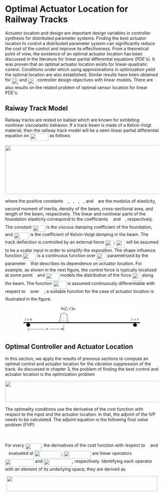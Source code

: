 # Optimal Actuator Location for Railway Tracks
Actuator location and design are important design variables  in controller synthesis for distributed parameter systems. Finding the best actuator location to control a distributed parameter system can significantly reduce the cost of the control and improve  its effectiveness. From a theoretical point of view, the existence of an optimal actuator location has been discussed in the literature for linear partial differential equations (PDE's). It was proven that an optimal actuator location exists for linear-quadratic control.  Conditions under which using approximations in optimization yield the optimal location are also established.
 Similar results have been obtained for <img src="/tex/912631c954499428b64ab8d828ac8cb6.svg?invert_in_darkmode&sanitize=true" align=middle width=20.21695004999999pt height=22.465723500000017pt/> and <img src="/tex/d73a36c9f434bb145402252895d2ebb6.svg?invert_in_darkmode&sanitize=true" align=middle width=26.76948449999999pt height=22.465723500000017pt/> controller design objectives with linear models. There are also results on the related problem of optimal sensor location for linear PDE's.



## Raiway Track Model
Railway tracks are rested on ballast which are known for exhibiting nonlinear viscoelastic behavior. If a track beam is made of a Kelvin-Voigt material, then the railway track model will be a semi-linear partial differential equation on <img src="/tex/2a1afb1e2126e7a44c815592bdd86dd1.svg?invert_in_darkmode&sanitize=true" align=middle width=59.54613389999999pt height=24.65753399999998pt/> as follows:

<p align="center"><img src="/tex/1987f82bdf2498f1a755ed9f10f25010.svg?invert_in_darkmode&sanitize=true" align=middle width=594.7234622999999pt height=159.54863429999997pt/></p>

where the positive constants <img src="/tex/84df98c65d88c6adf15d4645ffa25e47.svg?invert_in_darkmode&sanitize=true" align=middle width=13.08219659999999pt height=22.465723500000017pt/>, <img src="/tex/21fd4e8eecd6bdf1a4d3d6bd1fb8d733.svg?invert_in_darkmode&sanitize=true" align=middle width=8.515988249999989pt height=22.465723500000017pt/>, <img src="/tex/6dec54c48a0438a5fcde6053bdb9d712.svg?invert_in_darkmode&sanitize=true" align=middle width=8.49888434999999pt height=14.15524440000002pt/>, <img src="/tex/44bc9d542a92714cac84e01cbbb7fd61.svg?invert_in_darkmode&sanitize=true" align=middle width=8.68915409999999pt height=14.15524440000002pt/>, and <img src="/tex/d30a65b936d8007addc9c789d5a7ae49.svg?invert_in_darkmode&sanitize=true" align=middle width=6.849367799999992pt height=22.831056599999986pt/> are the modulus of elasticity, second moment of inertia, density of the beam, cross-sectional area, and length of the beam, respectively. The linear and nonlinear parts of the foundation elasticity correspond to the coefficients <img src="/tex/63bb9849783d01d91403bc9a5fea12a2.svg?invert_in_darkmode&sanitize=true" align=middle width=9.075367949999992pt height=22.831056599999986pt/> and <img src="/tex/c745b9b57c145ec5577b82542b2df546.svg?invert_in_darkmode&sanitize=true" align=middle width=10.57650494999999pt height=14.15524440000002pt/>, respectively. The constant <img src="/tex/b5efe2097e788f0aad8b0da8567e42cc.svg?invert_in_darkmode&sanitize=true" align=middle width=40.04176439999999pt height=21.18721440000001pt/> is the viscous damping coefficient of the foundation, and <img src="/tex/47a026a1db28d941893a8537e7e23dda.svg?invert_in_darkmode&sanitize=true" align=middle width=49.550684699999984pt height=22.465723500000017pt/> is the coefficient of Kelvin-Voigt damping in the beam.
The track deflection is controlled by an external force  <img src="/tex/633aafb63e9ef3f6da5d763d63ed3a95.svg?invert_in_darkmode&sanitize=true" align=middle width=28.13180369999999pt height=24.65753399999998pt/>;  <img src="/tex/633aafb63e9ef3f6da5d763d63ed3a95.svg?invert_in_darkmode&sanitize=true" align=middle width=28.13180369999999pt height=24.65753399999998pt/>  will  be
assumed to be a scalar input in order to simplify the exposition. The shape influence function <img src="/tex/89af0d915a632e01f8da1b3ef42527c8.svg?invert_in_darkmode&sanitize=true" align=middle width=42.96715664999999pt height=24.65753399999998pt/> is a continuous function over <img src="/tex/8250e61c2154c3ca2d3f307958bfd9dd.svg?invert_in_darkmode&sanitize=true" align=middle width=31.50690839999999pt height=24.65753399999998pt/> parametrized by the parameter <img src="/tex/89f2e0d2d24bcf44db73aab8fc03252c.svg?invert_in_darkmode&sanitize=true" align=middle width=7.87295519999999pt height=14.15524440000002pt/> that describes its dependence on actuator location. For example, as shown in the next figure, the control force is typically localized at some point <img src="/tex/89f2e0d2d24bcf44db73aab8fc03252c.svg?invert_in_darkmode&sanitize=true" align=middle width=7.87295519999999pt height=14.15524440000002pt/> and <img src="/tex/89af0d915a632e01f8da1b3ef42527c8.svg?invert_in_darkmode&sanitize=true" align=middle width=42.96715664999999pt height=24.65753399999998pt/> models the distribution of the force <img src="/tex/633aafb63e9ef3f6da5d763d63ed3a95.svg?invert_in_darkmode&sanitize=true" align=middle width=28.13180369999999pt height=24.65753399999998pt/> along the beam. The
function <img src="/tex/2b4416ce2e321aa9278e0f6e393fbfed.svg?invert_in_darkmode&sanitize=true" align=middle width=42.96715664999999pt height=24.65753399999998pt/>  is assumed continuously differentiable with respect to <img src="/tex/89f2e0d2d24bcf44db73aab8fc03252c.svg?invert_in_darkmode&sanitize=true" align=middle width=7.87295519999999pt height=14.15524440000002pt/> over <img src="/tex/f3e711926cecfed3003f9ae341f3d92b.svg?invert_in_darkmode&sanitize=true" align=middle width=11.87217899999999pt height=22.648391699999998pt/>; a suitable function for the case of actuator location is illustrated in the figure.

<p align="center">
<img src="figs/Beam-schematic-2.JPG" width="400" />
</p>













## Optimal Controller and Actuator Location
In this section, we apply the results of previous sections to compute an optimal control and actuator location for the vibration suppression of the track. As discussed in chapter 3, the problem of finding the best control and actuator location is the optimization problem
<p align="center"><img src="/tex/aaef239ba960a94e02ba7e1e9b5b5cdb.svg?invert_in_darkmode&sanitize=true" align=middle width=554.5193478pt height=69.0417981pt/></p>

The optimality conditions use the derivative of the cost function with respect to the input and the actuator location. In that, the adjoint of the IVP needs to be calculated. The adjoint equation is the following final value problem (FVP):
<p align="center"><img src="/tex/17189b5ddcc4bb38e3c24262a74b87f6.svg?invert_in_darkmode&sanitize=true" align=middle width=516.3377686499999pt height=17.2895712pt/></p>
For every <img src="/tex/794c6f1b3b189816a9973dda0d498a24.svg?invert_in_darkmode&sanitize=true" align=middle width=51.76927469999998pt height=22.465723500000017pt/>, the derivatives of the cost function with respect to <img src="/tex/6dbb78540bd76da3f1625782d42d6d16.svg?invert_in_darkmode&sanitize=true" align=middle width=9.41027339999999pt height=14.15524440000002pt/> and <img src="/tex/89f2e0d2d24bcf44db73aab8fc03252c.svg?invert_in_darkmode&sanitize=true" align=middle width=7.87295519999999pt height=14.15524440000002pt/> evaluated at <img src="/tex/b6fc862fdaf2fdac1381660401858678.svg?invert_in_darkmode&sanitize=true" align=middle width=87.94070669999998pt height=24.65753399999998pt/>, <img src="/tex/26f622d7f5bcda8339197d99bca8e680.svg?invert_in_darkmode&sanitize=true" align=middle width=89.14086224999998pt height=24.65753399999998pt/> are linear operators <img src="/tex/df15a679eaf6391c5cb3e0d7a268c5a1.svg?invert_in_darkmode&sanitize=true" align=middle width=94.34988914999998pt height=24.65753399999998pt/> and <img src="/tex/6e396c94cd46268fa84d584703049006.svg?invert_in_darkmode&sanitize=true" align=middle width=93.03514274999998pt height=24.65753399999998pt/>, respectively. Identifying each operator with an element of its underlying space, they are derived as
<p align="center"><img src="/tex/d0fe9d6ff0e705e1ad59483c8289610a.svg?invert_in_darkmode&sanitize=true" align=middle width=493.63163849999995pt height=49.315569599999996pt/></p>